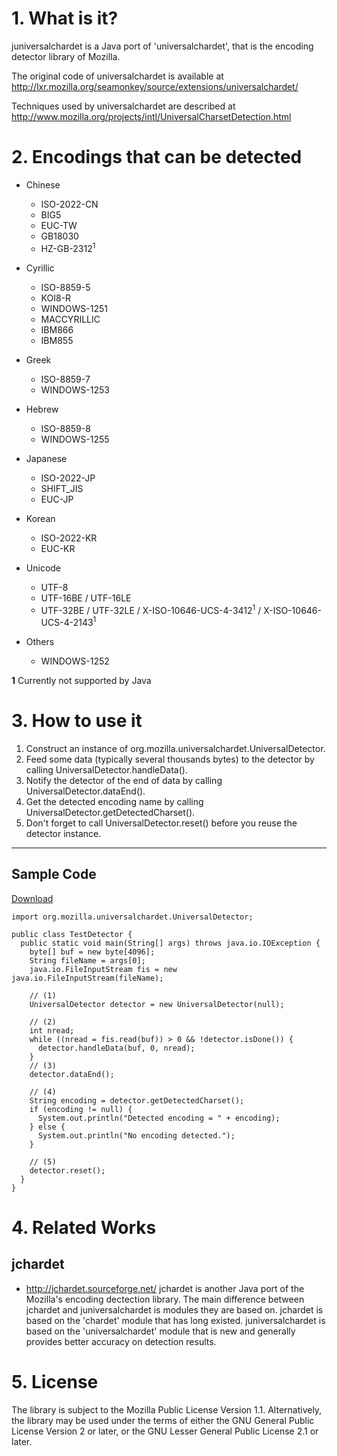 # 1. What is it? #
juniversalchardet is a Java port of 'universalchardet',
that is the encoding detector library of Mozilla.

The original code of universalchardet is available at
http://lxr.mozilla.org/seamonkey/source/extensions/universalchardet/

Techniques used by universalchardet are described at
http://www.mozilla.org/projects/intl/UniversalCharsetDetection.html


# 2. Encodings that can be detected #
  * Chinese
    * ISO-2022-CN
    * BIG5
    * EUC-TW
    * GB18030
    * HZ-GB-2312<sup>1</sup>

  * Cyrillic
    * ISO-8859-5
    * KOI8-R
    * WINDOWS-1251
    * MACCYRILLIC
    * IBM866
    * IBM855

  * Greek
    * ISO-8859-7
    * WINDOWS-1253

  * Hebrew
    * ISO-8859-8
    * WINDOWS-1255

  * Japanese
    * ISO-2022-JP
    * SHIFT\_JIS
    * EUC-JP

  * Korean
    * ISO-2022-KR
    * EUC-KR

  * Unicode
    * UTF-8
    * UTF-16BE / UTF-16LE
    * UTF-32BE / UTF-32LE / X-ISO-10646-UCS-4-3412<sup>1</sup> / X-ISO-10646-UCS-4-2143<sup>1</sup>

  * Others
    * WINDOWS-1252

**1** Currently not supported by Java

# 3. How to use it #
  1. Construct an instance of org.mozilla.universalchardet.UniversalDetector.
  1. Feed some data (typically several thousands bytes) to the detector by calling UniversalDetector.handleData().
  1. Notify the detector of the end of data by calling UniversalDetector.dataEnd().
  1. Get the detected encoding name by calling UniversalDetector.getDetectedCharset().
  1. Don't forget to call UniversalDetector.reset() before you reuse the detector instance.


---

## Sample Code ##
[Download](http://juniversalchardet.googlecode.com/svn/trunk/example/TestDetector.java)
```
import org.mozilla.universalchardet.UniversalDetector;

public class TestDetector {
  public static void main(String[] args) throws java.io.IOException {
    byte[] buf = new byte[4096];
    String fileName = args[0];
    java.io.FileInputStream fis = new java.io.FileInputStream(fileName);

    // (1)
    UniversalDetector detector = new UniversalDetector(null);

    // (2)
    int nread;
    while ((nread = fis.read(buf)) > 0 && !detector.isDone()) {
      detector.handleData(buf, 0, nread);
    }
    // (3)
    detector.dataEnd();

    // (4)
    String encoding = detector.getDetectedCharset();
    if (encoding != null) {
      System.out.println("Detected encoding = " + encoding);
    } else {
      System.out.println("No encoding detected.");
    }

    // (5)
    detector.reset();
  }
}
```

# 4. Related Works #
## jchardet ##
  * http://jchardet.sourceforge.net/
jchardet is another Java port of the Mozilla's encoding dectection library.
The main difference between jchardet and juniversalchardet is modules
they are based on. jchardet is based on the 'chardet' module that has
long existed. juniversalchardet is based on the 'universalchardet' module
that is new and generally provides better accuracy on detection results.


# 5. License #
The library is subject to the Mozilla Public License Version 1.1.
Alternatively, the library may be used under the terms of either
the GNU General Public License Version 2 or later, or the GNU
Lesser General Public License 2.1 or later.